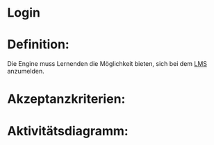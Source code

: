 # Login


# Definition:

Die Engine muss Lernenden die Möglichkeit bieten, sich bei dem [LMS](Learning-Management-System-GE.md) anzumelden.


# Akzeptanzkriterien:


# Aktivitätsdiagramm:


